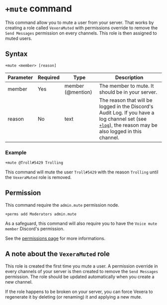 # `+mute` command
This command allow you to mute a user from your server.
That works by creating a role called `VexeraMuted` with permissions override to remove the `Send Messages` permission on every channels.
This role is then assigned to muted users.

## Syntax
```
+mute <member> [reason]
```
Parameter | Required |        Type        | Description
----------|----------|--------------------|--------------------------------------------------
member    | Yes      | member (@mention)  | The member to mute. It should be in your server.
reason    | No       | text               | The reason that will be logged in the Discord's Audit Log. If you have a log channel set (see [`+log`](/commands/settings/log.md)), the reason may be also logged in this channel.

### Example
```
+mute @Troll#5429 Trolling
```
This command will mute the user `Troll#5429` with the reason `Trolling` until the `VexeraMuted` role is removed.

## Permission
This command require the `admin.mute` permission node.
```
+perms add Moderators admin.mute
```
As a safeguard, this command will also require you to have the `Voice mute member` Discord's permission.

See the [permissions page](/permissions.md) for more informations.

## A note about the `VexeraMuted` role
This role is created the first time you mute a user. A permission override in every channels of your server is then created to remove the `Send Messages` permission.
The role should be updated automatically when you create a new channel.

If the role happens to be broken on your server, you can force Vexera to regenerate it by deleting (or renaming) it and applying a new mute.
